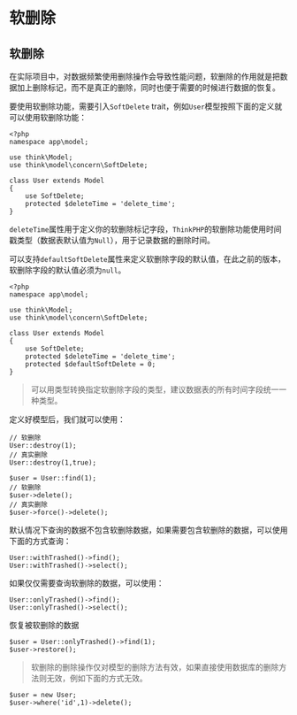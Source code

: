 # 软删除

## 软删除

在实际项目中，对数据频繁使用删除操作会导致性能问题，软删除的作用就是把数据加上删除标记，而不是真正的删除，同时也便于需要的时候进行数据的恢复。

要使用软删除功能，需要引入`SoftDelete` trait，例如`User`模型按照下面的定义就可以使用软删除功能：

```
<?php
namespace app\model;

use think\Model;
use think\model\concern\SoftDelete;

class User extends Model
{
    use SoftDelete;
    protected $deleteTime = 'delete_time';
}
```

`deleteTime`属性用于定义你的软删除标记字段，`ThinkPHP`的软删除功能使用时间戳类型（数据表默认值为`Null`），用于记录数据的删除时间。

可以支持`defaultSoftDelete`属性来定义软删除字段的默认值，在此之前的版本，软删除字段的默认值必须为`null`。

```
<?php
namespace app\model;

use think\Model;
use think\model\concern\SoftDelete;

class User extends Model
{
    use SoftDelete;
    protected $deleteTime = 'delete_time';
    protected $defaultSoftDelete = 0;
}
```

> 可以用类型转换指定软删除字段的类型，建议数据表的所有时间字段统一一种类型。

定义好模型后，我们就可以使用：

```
// 软删除
User::destroy(1);
// 真实删除
User::destroy(1,true);

$user = User::find(1);
// 软删除
$user->delete();
// 真实删除
$user->force()->delete();
```

默认情况下查询的数据不包含软删除数据，如果需要包含软删除的数据，可以使用下面的方式查询：

```
User::withTrashed()->find();
User::withTrashed()->select();
```

如果仅仅需要查询软删除的数据，可以使用：

```
User::onlyTrashed()->find();
User::onlyTrashed()->select();
```

恢复被软删除的数据

```
$user = User::onlyTrashed()->find(1);
$user->restore();
```

> 软删除的删除操作仅对模型的删除方法有效，如果直接使用数据库的删除方法则无效，例如下面的方式无效。

```
$user = new User;
$user->where('id',1)->delete();
```